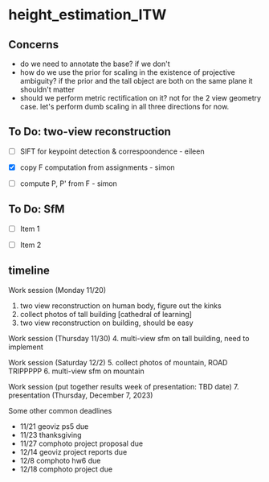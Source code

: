 # height_estimation_ITW


## Concerns
- do we need to annotate the base? if we don't 
- how do we use the prior for scaling in the existence of projective ambiguity? if the prior and the tall object are both on the same plane it shouldn't matter
- should we perform metric rectification on it? not for the 2 view geometry case. let's perform dumb scaling in all three directions for now.


## To Do: two-view reconstruction
- [ ] SIFT for keypoint detection & correspoondence - eileen
- [x] copy F computation from assignments - simon
- [ ] compute P, P' from F - simon


## To Do: SfM
- [ ] Item 1
- [ ] Item 2


## timeline

Work session (Monday 11/20)
1. two view reconstruction on human body, figure out the kinks
2. collect photos of tall building [cathedral of learning]
3. two view reconstruction on building, should be easy

Work session (Thursday 11/30)
4. multi-view sfm on tall building, need to implement

Work session (Saturday 12/2)
5. collect photos of mountain, ROAD TRIPPPPP
6. multi-view sfm on mountain

Work session (put together results week of presentation: TBD date)
7. presentation (Thursday, December 7, 2023)

Some other common deadlines
- 11/21 geoviz ps5 due
- 11/23 thanksgiving
- 11/27 comphoto project proposal due
- 12/14 geoviz project reports due
- 12/8 comphoto hw6 due
- 12/18 comphoto project due

